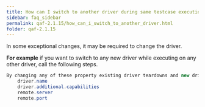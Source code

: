 ```yaml
---
title: How can I switch to another driver during same testcase execution.
sidebar: faq_sidebar
permalink: qaf-2.1.15/how_can_i_switch_to_another_driver.html
folder: qaf-2.1.15
---
```


In some exceptional changes, it may be required to change the driver.

**For example** if you want to switch to any new driver while executing on any other driver, call the following steps.

```java
By changing any of these property existing driver teardowns and new driver instance creates
	driver.name
	driver.additional.capabilities
	remote.server
	remote.port

```			

 
